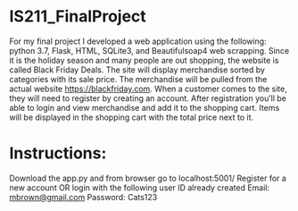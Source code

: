 # IS211_FinalProject
For my final project I developed a web application using the following: python 3.7, Flask, HTML, SQLite3, and Beautifulsoap4 web scrapping. Since it is the holiday season and many people are out shopping, the website is called Black Friday Deals.  The site will display merchandise sorted by categories with its sale price. The merchandise will be pulled from the actual website https://blackfriday.com. When a customer comes to the site, they will need to register by creating an account. After registration you’ll be able to login and view merchandise and add it to the shopping cart.  Items will be displayed in the shopping cart with the total price next to it. 
# Instructions:
Download the app.py and from browser go to localhost:5001/ 
Register for a new account
OR
login with the following user ID already created 
Email: mbrown@gmail.com
Password: Cats123
